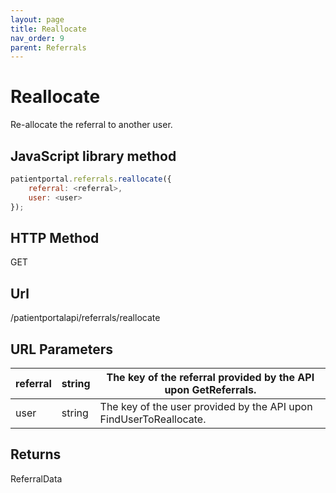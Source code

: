 ```yaml
---
layout: page
title: Reallocate
nav_order: 9
parent: Referrals
---
```


# Reallocate

Re-allocate the referral to another user.

## JavaScript library method

```javascript
patientportal.referrals.reallocate({
    referral: <referral>,
    user: <user>
});
```

## HTTP Method

GET

## ****Url****

/patientportalapi/referrals/reallocate

## URL Parameters

| referral | string | The key of the referral provided by the API upon GetReferrals. |
| --- | --- | --- |
| user | string | The key of the user provided by the API upon FindUserToReallocate. |

## Returns

ReferralData
